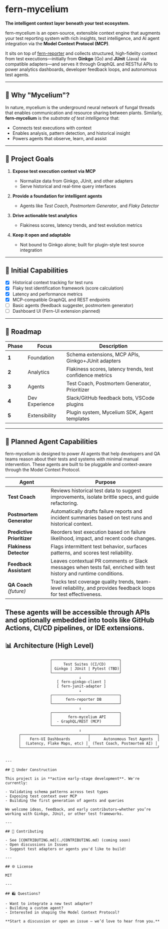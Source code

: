 # fern-mycelium

**The intelligent context layer beneath your test ecosystem.**

fern-mycelium is an open-source, extensible context engine that augments your test reporting system with rich insights, test intelligence, and AI agent integration via the **Model Context Protocol (MCP)**.

It sits on top of [fern-reporter](https://github.com/guidewire-oss/fern-reporter) and collects structured, high-fidelity context from test executions—initially from **Ginkgo** (Go) and **JUnit** (Java) via compatible adapters—and serves it through GraphQL and RESTful APIs to power analytics dashboards, developer feedback loops, and autonomous test agents.

---

## 🌱 Why "Mycelium"?

In nature, mycelium is the underground neural network of fungal threads that enables communication and resource sharing between plants. Similarly, **fern-mycelium** is the *substrate of test intelligence* that:

- Connects test executions with context
- Enables analysis, pattern detection, and historical insight
- Powers agents that observe, learn, and assist

---

## 🚀 Project Goals

1. **Expose test execution context via MCP**
   - Normalize data from Ginkgo, JUnit, and other adapters
   - Serve historical and real-time query interfaces

2. **Provide a foundation for intelligent agents**
   - Agents like *Test Coach*, *Postmortem Generator*, and *Flaky Detector*

3. **Drive actionable test analytics**
   - Flakiness scores, latency trends, and test evolution metrics

4. **Keep it open and adaptable**
   - Not bound to Ginkgo alone; built for plugin-style test source integration

---

## 🔹 Initial Capabilities

- [x] Historical context tracking for test runs
- [x] Flaky test identification framework (score calculation)
- [x] Latency and performance metrics
- [x] MCP-compatible GraphQL and REST endpoints
- [ ] Basic agents (feedback suggester, postmortem generator)
- [ ] Dashboard UI (Fern-UI extension planned)

---

## 🔄 Roadmap

| Phase | Focus | Description |
|-------|-------|-------------|
| **1** | Foundation | Schema extensions, MCP APIs, Ginkgo+JUnit adapters |
| **2** | Analytics | Flakiness scores, latency trends, test confidence metrics |
| **3** | Agents | Test Coach, Postmortem Generator, Prioritizer |
| **4** | Dev Experience | Slack/GitHub feedback bots, VSCode plugins |
| **5** | Extensibility | Plugin system, Mycelium SDK, Agent templates |

---

## 🧠 Planned Agent Capabilities

fern-mycelium is designed to power AI agents that help developers and QA teams reason about their tests and systems with minimal manual intervention. These agents are built to be pluggable and context-aware through the Model Context Protocol.

| Agent | Purpose |
|-------|---------|
| **Test Coach** | Reviews historical test data to suggest improvements, isolate brittle specs, and guide refactoring. |
| **Postmortem Generator** | Automatically drafts failure reports and incident summaries based on test runs and historical context. |
| **Predictive Prioritizer** | Reorders test execution based on failure likelihood, impact, and recent code changes. |
| **Flakiness Detector** | Flags intermittent test behavior, surfaces patterns, and scores test reliability. |
| **Feedback Assistant** | Leaves contextual PR comments or Slack messages when tests fail, enriched with test history and runtime conditions. |
| **QA Coach** *(future)* | Tracks test coverage quality trends, team-level reliability, and provides feedback loops for test effectiveness. |

These agents will be accessible through APIs and optionally embedded into tools like GitHub Actions, CI/CD pipelines, or IDE extensions.
---

## 📊 Architecture (High Level)

```text
                    ┌──────────────────────────────┐
                    │     Test Suites (CI/CD)      │
                    │ Ginkgo | JUnit | Pytest (TBD)│
                    └──────────────────────────────┘
                                 ↓
                       [ fern-ginkgo-client ]
                       [ fern-junit-adapter ]
                                 ↓
                    ┌──────────────────────────────┐
                    │      fern-reporter DB        │
                    └──────────────────────────────┘
                                 ↓
                    ┌──────────────────────────────┐
                    │       fern-mycelium API      │
                    │  - GraphQL/REST (MCP)        │
                    └──────────────────────────────┘
                                 ↓
      ┌──────────────────────────────┬──────────────────────────────┐
      │    Fern-UI Dashboards        │      Autonomous Test Agents  │
      │  (Latency, Flake Maps, etc) │  (Test Coach, Postmortem AI) │
      └──────────────────────────────┴──────────────────────────────┘


---

## 🚧 Under Construction

This project is in **active early-stage development**. We're currently:

- Validating schema patterns across test types
- Exposing test context over MCP
- Building the first generation of agents and queries

We welcome ideas, feedback, and early contributors—whether you’re working with Ginkgo, JUnit, or other test frameworks.

---

## 🛌 Contributing

- See [CONTRIBUTING.md](./CONTRIBUTING.md) (coming soon)
- Open discussions in Issues
- Suggest test adapters or agents you'd like to build!

---

## 🌐 License

MIT

---

## 🛍️ Questions?

- Want to integrate a new test adapter?
- Building a custom agent?
- Interested in shaping the Model Context Protocol?

**Start a discussion or open an issue — we’d love to hear from you.**
